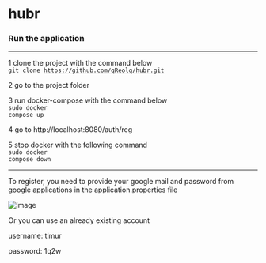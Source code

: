 # hubr

### Run the application

<hr>

1 clone the project with the command below
<br>
<code>git clone https://github.com/qReolq/hubr.git</code>

2 go to the project folder

3 run docker-compose with the command below
<br>
<code>sudo docker compose up</code>

4 go to http://localhost:8080/auth/reg

5 stop docker with the following command
<br>
<code>sudo docker compose down</code>

<hr>
To register, you need to provide your google mail and password from google applications in the application.properties file

![image](https://user-images.githubusercontent.com/115367574/231686252-c7d49c66-a0f3-48f8-b4cc-8163df2f2aa3.png)

Or you can use an already existing account

username: timur

password: 1q2w
